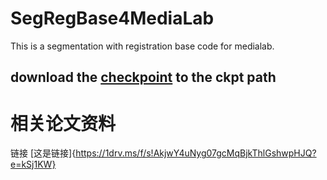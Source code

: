 # SegRegBase4MediaLab
This is a segmentation with registration base code for medialab.

## download the [checkpoint](https://drive.google.com/file/d/1FT6BcyaIazeB1czOoWUNjD3jB935I-fH/view?usp=drive_link) to the ckpt path

# 相关论文资料
链接 [这是链接]{https://1drv.ms/f/s!AkjwY4uNyg07gcMqBjkThlGshwpHJQ?e=kSj1KW}
